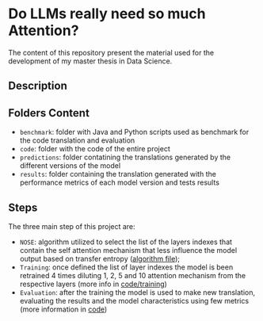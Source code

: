 # Do LLMs really need so much Attention?

The content of this repository present the material used for the development of my master thesis in Data Science.

## Description

## Folders Content

- `benchmark`: folder with Java and Python scripts used as benchmark for the code translation and evaluation
- `code`: folder with the code of the entire project
- `predictions`: folder contatining the translations generated by the different versions of the model
- `results`: folder containing the translation generated with the performance metrics of each model version and tests results

## Steps

The three main step of this project are:

- `NOSE`: algorithm utilized to select the list of the layers indexes that contain the self attention mechanism that less influence the model output based on transfer entropy ([algorithm file](code/NOSE.py));
- `Training`: once defined the list of layer indexes the model is been retrained 4 times diluting 1, 2, 5 and 10 attention mechanism from the respective layers (more info in [code/training](code/training/))
- `Evaluation`: after the training the model is used to make new translation, evaluating the results and the model characteristics using few metrics (more information in [code](code))
